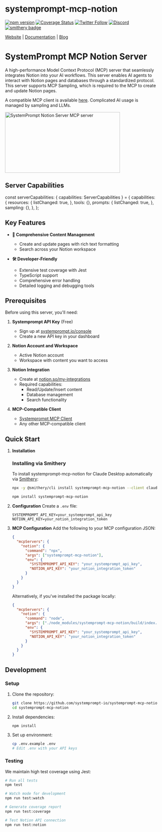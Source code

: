 # systemprompt-mcp-notion

[![npm version](https://img.shields.io/npm/v/systemprompt-mcp-notion.svg)](https://www.npmjs.com/package/systemprompt-mcp-notion)
[![Coverage Status](https://coveralls.io/repos/github/Ejb503/systemprompt-mcp-notion/badge.svg?branch=main)](https://coveralls.io/github/Ejb503/systemprompt-mcp-notion?branch=main)
[![Twitter Follow](https://img.shields.io/twitter/follow/tyingshoelaces_?style=social)](https://twitter.com/tyingshoelaces_)
[![Discord](https://img.shields.io/discord/1255160891062620252?color=7289da&label=discord)](https://discord.com/invite/wkAbSuPWpr)
[![smithery badge](https://smithery.ai/badge/systemprompt-mcp-notion)](https://smithery.ai/server/systemprompt-mcp-notion)

[Website](https://systemprompt.io) | [Documentation](https://systemprompt.io/documentation) | [Blog](https://tyingshoelaces.com)

# SystemPrompt MCP Notion Server

A high-performance Model Context Protocol (MCP) server that seamlessly integrates Notion into your AI workflows. This server enables AI agents to interact with Notion pages and databases through a standardized protocol. This server supports MCP Sampling, which is required to the MCP to create and update Notion pages.

A compatible MCP client is available [here](https://github.com/Ejb503/multimodal-mcp-client). Complicated AI usage is managed by sampling and LLMs.

<a href="https://glama.ai/mcp/servers/xe6grtrr0k"><img width="380" height="200" src="https://glama.ai/mcp/servers/xe6grtrr0k/badge" alt="SystemPrompt Notion Server MCP server" /></a>

## Server Capabilities

const serverCapabilities: { capabilities: ServerCapabilities } = {
  capabilities: {
    resources: {
      listChanged: true,
    },
    tools: {},
    prompts: {
      listChanged: true,
    },
    sampling: {},
  },
};

## Key Features

- **📝 Comprehensive Content Management**

  - Create and update pages with rich text formatting
  - Search across your Notion workspace

- **🛠 Developer-Friendly**
  - Extensive test coverage with Jest
  - TypeScript support
  - Comprehensive error handling
  - Detailed logging and debugging tools

## Prerequisites

Before using this server, you'll need:

1. **Systemprompt API Key** (Free)

   - Sign up at [systemprompt.io/console](https://systemprompt.io/console)
   - Create a new API key in your dashboard

2. **Notion Account and Workspace**

   - Active Notion account
   - Workspace with content you want to access

3. **Notion Integration**

   - Create at [notion.so/my-integrations](https://www.notion.so/my-integrations)
   - Required capabilities:
     - Read/Update/Insert content
     - Database management
     - Search functionality

4. **MCP-Compatible Client**
   - [Systemprompt MCP Client](https://github.com/Ejb503/multimodal-mcp-client)
   - Any other MCP-compatible client

## Quick Start

1. **Installation**

   ### Installing via Smithery

   To install systemprompt-mcp-notion for Claude Desktop automatically via [Smithery](https://smithery.ai/server/systemprompt-mcp-notion):

   ```bash
   npx -y @smithery/cli install systemprompt-mcp-notion --client claude
   ```

   ```bash
   npm install systemprompt-mcp-notion
   ```

2. **Configuration**
   Create a `.env` file:

   ```env
   SYSTEMPROMPT_API_KEY=your_systemprompt_api_key
   NOTION_API_KEY=your_notion_integration_token
   ```

3. **MCP Configuration**
   Add the following to your MCP configuration JSON:

   ```json
   {
     "mcpServers": {
       "notion": {
         "command": "npx",
         "args": ["systemprompt-mcp-notion"],
         "env": {
           "SYSTEMPROMPT_API_KEY": "your_systemprompt_api_key",
           "NOTION_API_KEY": "your_notion_integration_token"
         }
       }
     }
   }
   ```

   Alternatively, if you've installed the package locally:

   ```json
   {
     "mcpServers": {
       "notion": {
         "command": "node",
         "args": ["./node_modules/systemprompt-mcp-notion/build/index.js"],
         "env": {
           "SYSTEMPROMPT_API_KEY": "your_systemprompt_api_key",
           "NOTION_API_KEY": "your_notion_integration_token"
         }
       }
     }
   }
   ```

## Development

### Setup

1. Clone the repository:

   ```bash
   git clone https://github.com/systemprompt-io/systemprompt-mcp-notion.git
   cd systemprompt-mcp-notion
   ```

2. Install dependencies:

   ```bash
   npm install
   ```

3. Set up environment:
   ```bash
   cp .env.example .env
   # Edit .env with your API keys
   ```

### Testing

We maintain high test coverage using Jest:

```bash
# Run all tests
npm test

# Watch mode for development
npm run test:watch

# Generate coverage report
npm run test:coverage

# Test Notion API connection
npm run test:notion
```
